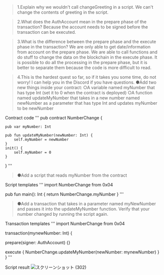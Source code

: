 >1.Explain why we wouldn't call changeGreeting in a script.
We can't change the contents of greeting in the script.

>2.What does the AuthAccount mean in the prepare phase of the transaction?
Because the account needs to be signed before the transaction can be executed.

>3.What is the difference between the prepare phase and the execute phase in the transaction?
We are only able to get date/information from account on the prepare phase.
We are able to call functions and do stuff to change the data on the blockchain in the execute phase.
It is possible to do all the processing in the prepare phase, but it is better to separate them because the code is more difficult to read.

>4.This is the hardest quest so far, so if it takes you some time, do not worry! I can help you in the Discord if you have questions.
>●Add two new things inside your contract:
>○A variable named myNumber that has type Int (set it to 0 when the contract is deployed)
>○A function named updateMyNumber that takes in a new number named newNumber as a parameter that has type Int and updates myNumber to be newNumber

Contract code
'''
pub contract NumberChange {

    pub var myNumber: Int
    
    pub fun updateMyNumber(newNumber: Int) {
        self.myNumber = newNumber
    }
    init() {
        self.myNumber = 0
    }


}
'''

>●Add a script that reads myNumber from the contract

Script templates
'''
import NumberChange from 0x04

pub fun main(): Int {
    return NumberChange.myNumber
}
'''

>●Add a transaction that takes in a parameter named myNewNumber and passes it into the updateMyNumber function.
>Verify that your number changed by running the script again.

Transaction templates
'''
import NumberChange from 0x04

transaction(mynewNumber: Int) {

  prepare(signer: AuthAccount) {}

  execute {
    NumberChange.updateMyNumber(newNumber: mynewNumber)
  }
}
'''

Script result
![スクリーンショット (302)](https://user-images.githubusercontent.com/104513005/167430208-07a45f50-6fcf-4eeb-a8f1-3383cee7dea1.png)

